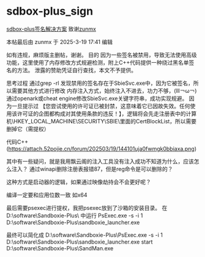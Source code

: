 # sdbox-plus_sign
[sdbox-plus签名解决方案](https://www.52pojie.cn/thread-2016480-1-1.html)
致谢[zunmx](https://www.52pojie.cn/home.php?mod=space&uid=2250589)

本帖最后由 zunmx 于 2025-3-19 17:41 编辑


如有违规，麻烦版主删帖，谢谢。
目的
因为一些签名被禁用，导致无法使用高级功能，这里使用了内存修改方式规避检测，附上C++代码提供一种绕过黑名单签名的方法。
泄露的赞助凭证自行查找，本文不予提供。

思考过程
通过grep -rl 发现禁用的签名存在于SbieSvc.exe中，因为它被签名，所以需要其他方式进行修改
内存注入方式，始终注入不进去，功力不够，(lll￢ω￢)
通过openark或cheat engine修改SbieSvc.exe关键字符串，成功实现规避。
因为一旦提示过 【您尝试使用的许可证已被封禁，这意味着它已因故失效。任何使用该许可证的企图都构成对其使用条款的违反！】，逻辑将会先走注册表中的计算机\HKEY_LOCAL_MACHINE\SECURITY\SBIE\里面的CertBlockList，所以需要删掉它（需提权）


代码C++
(https://attach.52pojie.cn/forum/202503/19/144101uja0fwmgk0bbiaxa.png)

其中有一些疑问，就是我用飘云阁的注入工具没有注入成功不知道为什么，应该怎么注入？
通过winapi删除注册表报错87，但是reg命令是可以删除的？

这种方式是启动器的逻辑，如果通过映像劫持会不会更好呢？

编译一定要和应用位数一致 如x64

最后需要psexec进行提权，我把psexec放到了沙箱的安装目录。
在 D:\software\Sandboxie-Plus\ 中运行
PsExec.exe -s -i 1 D:\software\Sandboxie-Plus\sandboxie_launcher.exe

最终可以简化成
D:\software\Sandboxie-Plus\PsExec.exe -s -i 1 D:\software\Sandboxie-Plus\sandboxie_launcher.exe
start D:\software\Sandboxie-Plus\SandMan.exe
